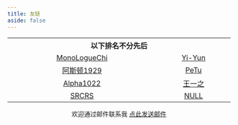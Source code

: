 ```yaml
---
title: 友链
aside: false
---
```



<style>
table th:first-of-type {
    width: 20%;
}
table th:nth-of-type(2) {
    width: 20%;
}
table th:nth-of-type(3) {
    width: 20%;
}
table td{
     text-align:center;
}
</style>

<center>

<table>
<tr>
<th colspan="2">以下排名不分先后</th>
</tr>

<tr>
<td><a href="https://blog.xxwhite.com/" target="_blank">MonoLogueChi</a></td>
<td><a href="https://yi-yun.github.io/" target="_blank">Yi-Yun</a></td>
</tr>
<tr>
<td><a href="https://asdfv1929.github.io/" target="_blank">阿斯顿1929</a></td>
<td><a href="http://pengtuo.tech/" target="_blank">PeTu</a></td>
</tr>
<tr>
<td><a href="https://www.alpha1022.me" target="_blank">Alpha1022</a></td>
<td><a href="https://blog.icodef.com/" target="_blank">王一之</a></td>
</tr>

<tr>
<td><a href="https://srcrs.top" target="_blank">SRCRS</a></td>
<td><a href="" target="_blank">NULL</a></td>
</tr>

</table>

欢迎通过邮件联系我 <a href="mailto:junzhou2016@outlook.com?&subject=来自junzhou博客站点的邮件">点此发送邮件</a>


</center>
